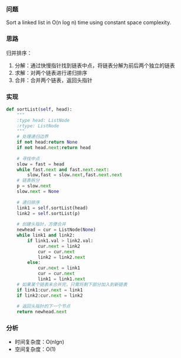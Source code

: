 ### 问题
Sort a linked list in O(n log n) time using constant space complexity.

### 思路
归并排序：
1. 分解：通过快慢指针找到链表中点，将链表分解为前后两个独立的链表
2. 求解：对两个链表进行递归排序
3. 合并：合并两个链表，返回头指针

### 实现
```python
def sortList(self, head):
    """
    :type head: ListNode
    :rtype: ListNode
    """
    # 处理递归边界
    if not head:return None
    if not head.next:return head
    
    # 寻找中点
    slow = fast = head
    while fast.next and fast.next.next:                           
        slow,fast = slow.next,fast.next.next
    # 链表拆分
    p = slow.next
    slow.next = None
    
    # 递归排序
    link1 = self.sortList(head)                                  
    link2 = self.sortList(p)
    
    # 创建头指针，方便合并
    newhead = cur = ListNode(None)
    while link1 and link2:
        if link1.val > link2.val:
            cur.next = link2
            cur = cur.next
            link2 = link2.next
        else:
            cur.next = link1
            cur = cur.next
            link1 = link1.next
    # 如果某个链表未合并完，只需将剩下部分加入到新链表
    if link1:cur.next = link1
    if link2:cur.next = link2
    
    # 返回头指针的下一个节点
    return newhead.next
```
### 分析
- 时间复杂度：O(nlgn)
- 空间复杂度：O(1)

